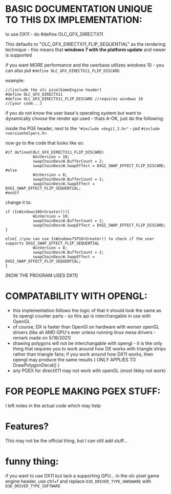 # BASIC DOCUMENTATION UNIQUE TO THIS DX IMPLEMENTATION:

to use DX11 - do #define OLC_GFX_DIRECTX11

This defaults to "OLC_GFX_DIRECTX11_FLIP_SEQUENTIAL" as the rendering technique - this means that **windows 7 with the platform update** and newer is supported

if you want MORE performance and the userbase utilizes windows 10 - you can also put 
```#define OLC_GFX_DIRECTX11_FLIP_DISCARD```

example:
```
//[include the olc pixelGameEngine header]
#define OLC_GFX_DIRECTX11
#define OLC_GFX_DIRECTX11_FLIP_DISCARD //requires windows 10
//[your code...]

```


if you do not know the user base's operating system but want to dynamically choose the render api used - thats A-OK, just do the following:

inside the PGE header, next to the ```"#include <dxgi1_2.h>"``` - put ```#include <versionhelpers.h>```

now go to the code that looks like so:

```
#if defined(OLC_GFX_DIRECTX11_FLIP_DISCARD)
			WinVersion = 10;
			swapChainDescW.BufferCount = 2;
			swapChainDescW.SwapEffect = DXGI_SWAP_EFFECT_FLIP_DISCARD;
#else
			WinVersion = 8;  
			swapChainDescW.BufferCount = 2; 
			swapChainDescW.SwapEffect = DXGI_SWAP_EFFECT_FLIP_SEQUENTIAL;
#endif
```

change it to:
```
if (IsWindows10OrGreater()){
			WinVersion = 10;
			swapChainDescW.BufferCount = 2;
			swapChainDescW.SwapEffect = DXGI_SWAP_EFFECT_FLIP_DISCARD;
}

else{ //you can use IsWindows7SP1OrGreater() to check if the user supports DXGI_SWAP_EFFECT_FLIP_SEQUENTIAL
			WinVersion = 8;  
			swapChainDescW.BufferCount = 2; 
			swapChainDescW.SwapEffect = DXGI_SWAP_EFFECT_FLIP_SEQUENTIAL;
}
```
[NOW THE PROGRAM USES DX11]

# COMPATABILITY WITH OPENGL:
- this implementation follows the logic of that it should look the same as its opengl counter parts - so this api is interchangable in use with OpenGL
- of course, DX is faster than OpenGl on hardware with worser openGL drivers (like all AMD GPU's ever unless running linux mesa drivers - remark made on 5/18/2021)
- drawing polygons will not be interchangable with opengl - it is the only thing that requires you to work around how DX works with triangle strips rather than triangle fans; if you work around how DX11 works, then opengl may produce the same results ( ONLY APPLIES TO DrawPolygonDecal() ) 
- any PGEX for directX11 may not work with openGL (most likley not work)

# FOR PEOPLE MAKING PGEX STUFF:
I left notes in the actual code which may help

# Features?
This may not be the official thing, but I can still add stuff...

# funny thing:
if you want to use DX11 but lack a supporting GPU... in the olc pixel game engine header, use ctrl+f and replace ```D3D_DRIVER_TYPE_HARDWARE``` with ```D3D_DRIVER_TYPE_SOFTWARE``` 
